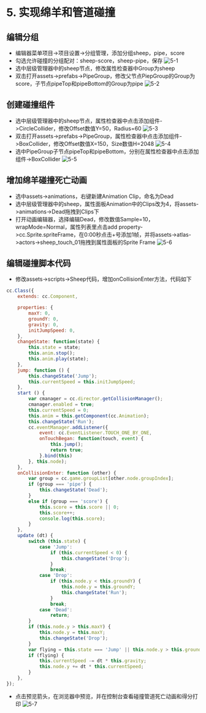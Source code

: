 # 5. 实现绵羊和管道碰撞

## 编辑分组

- 编辑器菜单项目->项目设置->分组管理，添加分组sheep，pipe，score
- 勾选允许碰撞的分组配对：sheep-score，sheep-pipe，保存
![5-1](/5-1.png)
- 选中层级管理器中的sheep节点，修改属性检查器中Group为sheep
- 双击打开assets->prefabs->PipeGroup，修改父节点PiepGroup的Group为score，子节点pipeTop和pipeBottom的Group为pipe
![5-2](/5-2.png)

## 创建碰撞组件

- 选中层级管理器中的sheep节点，属性检查器中点击添加组件->CircleCollider，修改Offset数值Y=50，Radius=60
![5-3](/5-3.png)
- 双击打开assets->prefabs->PipeGroup，属性检查器中点击添加组件->BoxCollider，修改Offset数值X=150，Size数值H=2048
![5-4](/5-4.png)
- 选中PipeGroup子节点pipeTop和pipeBottom，分别在属性检查器中点击添加组件->BoxCollider
![5-5](/5-5.png)

## 增加绵羊碰撞死亡动画
- 选中assets->animations，右键新建Animation Clip，命名为Dead
- 选中层级管理器中的sheep，属性面板Animation中的Clips改为4，将assets->animations->Dead拖拽到Clips下
- 打开动画编辑器，选择编辑Dead，修改数值Sample=10，wrapMode=Normal，属性列表里点击add property->cc.Sprite.spriteFrame，在0:00秒点击+号添加1帧，并将assets->atlas->actors->sheep_touch_01拖拽到属性面板的Sprite Frame
![5-6](/5-6.png)

## 编辑碰撞脚本代码

- 修改assets->scripts->Sheep代码，增加onCollisionEnter方法，代码如下
```js
cc.Class({
    extends: cc.Component,

    properties: {
        maxY: 0,
        groundY: 0,
        gravity: 0,
        initJumpSpeed: 0,
    },
    changeState: function(state) {
        this.state = state;
        this.anim.stop();
        this.anim.play(state);
    },
    jump: function () {
        this.changeState('Jump');
        this.currentSpeed = this.initJumpSpeed;
    },
    start () {
        var cmanager = cc.director.getCollisionManager();
        cmanager.enabled = true;
        this.currentSpeed = 0;
        this.anim = this.getComponent(cc.Animation);
        this.changeState('Run');
        cc.eventManager.addListener({
            event: cc.EventListener.TOUCH_ONE_BY_ONE,
            onTouchBegan: function(touch, event) {
                this.jump();
                return true;
            }.bind(this)
        }, this.node);
    },
    onCollisionEnter: function (other) {
        var group = cc.game.groupList[other.node.groupIndex];
        if (group === 'pipe') {
            this.changeState('Dead');
        }
        else if (group === 'score') {
            this.score = this.score || 0;
            this.score++;
            console.log(this.score);
        }
    },
    update (dt) {
        switch (this.state) {
            case 'Jump':
                if (this.currentSpeed < 0) {
                    this.changeState('Drop');
                }
                break;
            case 'Drop':
                if (this.node.y < this.groundY) {
                    this.node.y = this.groundY;
                    this.changeState('Run');
                }
                break;
            case 'Dead':
                return;
        }
        if (this.node.y > this.maxY) {
            this.node.y = this.maxY;
            this.changeState('Drop');
        }
        var flying = this.state === 'Jump' || this.node.y > this.groundY;
        if (flying) {
            this.currentSpeed -= dt * this.gravity;
            this.node.y += dt * this.currentSpeed;
        }
    },
});
```
- 点击预览箭头，在浏览器中预览，并在控制台查看碰撞管道死亡动画和得分打印
![5-7](/5-7.png)